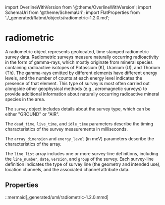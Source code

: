 import OverlineWithVersion from '@theme/OverlineWithVersion';
import SchemaUri from '@theme/SchemaUri';
import FlatProperties from './_generated/flatmd/objects/radiometric-1.2.0.md';

<OverlineWithVersion title="Geoscience Objects" version="1.2.0" badge="supported" />

# radiometric

<SchemaUri uri="schema/objects/radiometric/1.2.0/radiometric.schema.json" />

A radiometric object represents geolocated, time stamped radiometric survey data. Radiometric surveys measure naturally occurring radioactivity in the form of gamma-rays, which mostly originate from mineral species containing radioactive isotopes of Potassium (K), Uranium (U), and Thorium (Th). The gamma-rays emitted by different elements have different energy levels, and the number of counts at each energy level indicates the presence of that element. This type of survey is most often carried out alongside other geophysical methods (e.g., aeromagnetic surveys) to provide additional information about naturally occurring radioactive mineral species in the area.

The `survey` object includes details about the survey type, which can be either "GROUND" or "AIR".

The `dead_time`, `live_time`, and `idle_time` parameters describe the timing characteristics of the survey measurements in milliseconds.

The `array_dimension` and `energy_level` (in meV) parameters describe the characteristics of the array.

The `line_list` array includes one or more survey-line definitions, including the `line_number`, `date`, `version`, and `group` of the survey. Each survey-line definition indicates the type of survey line (the geometry and intended use), location channels, and the associated channel attribute data.

## Properties

<FlatProperties />

::mermaid[_generated/uml/radiometric-1.2.0.mmd]
